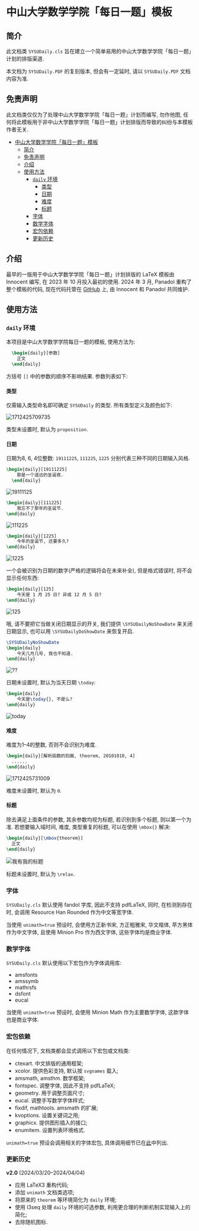 # 中山大学数学学院「每日一题」模板

## 简介

此文档类 `SYSUDaily.cls` 旨在建立一个简单易用的中山大学数学学院「每日一题」计划的排版渠道.

本文档为 `SYSUDaily.PDF` 的复刻版本, 但会有一定延时, 请以 `SYSUDaily.PDF` 文档内容为准.

## 免责声明

此文档类仅仅为了处理中山大学数学学院「每日一题」计划而编写, 勿作他图, 任何将此模板用于非中山大学数学学院「每日一题」计划排版而导致的纠纷与本模板作者无关.

- [中山大学数学学院「每日一题」模板](#中山大学数学学院每日一题模板)
  - [简介](#简介)
  - [免责声明](#免责声明)
  - [介绍](#介绍)
  - [使用方法](#使用方法)
    - [`daily` 环境](#daily-环境)
      - [类型](#类型)
      - [日期](#日期)
      - [难度](#难度)
      - [标题](#标题)
    - [字体](#字体)
    - [数学字体](#数学字体)
    - [宏包依赖](#宏包依赖)
    - [更新历史](#更新历史)

## 介绍

最早的一版用于中山大学数学学院「每日一题」计划排版的 LaTeX 模板由 Innocent 编写, 在 2023 年 10 月投入最初的使用. 2024 年 3 月, Panadol 重构了整个模板的代码, 现在代码托管在 [GitHub](https://github.com/Arcanadol/SYSUDaily) 上, 由 Innocent 和 Panadol 共同维护.

## 使用方法

### `daily` 环境

本项目是中山大学数学学院每日一题的模板, 使用方法为:

```latex
  \begin{daily}[参数]
    正文
  \end{daily}
```
方括号 `[]` 中的参数的顺序不影响结果. 参数列表如下:

#### 类型

仅需输入类型命名即可确定 `SYSUDaily` 的类型. 所有类型定义及颜色如下:

![1712425709735](https://github.com/Arcanadol/SYSUDaily/assets/104732548/932b4a42-7687-4caa-a0c7-03f4275ec12d)

类型未设置时, 默认为 `proposition`.

#### 日期


日期为8, 6, 4位整数: `19111225`, `111225`, `1225` 分别代表三种不同的日期输入风格.

```latex
\begin{daily}[19111225]
    那是一个遥远的圣诞夜.
  \end{daily}
```
![19111125](https://github.com/Arcanadol/SYSUDaily/assets/34578997/14b485d4-97e2-4ca3-9523-2979437ab44f)
```latex
\begin{daily}[111225]
	我忘不了那年的圣诞节.
\end{daily}
```
![111225](https://github.com/Arcanadol/SYSUDaily/assets/34578997/100f784e-b6f9-4209-bd5b-02ed1ae13577)
```latex
\begin{daily}[1225]
	今年的圣诞节, 还要多久?
\end{daily}
```
![1225](https://github.com/Arcanadol/SYSUDaily/assets/34578997/28f054e8-148c-47fa-b75f-e465d6a0c3b7)

一个会被识别为日期的数字(严格的逻辑将会在未来补全), 但是格式错误时, 将不会显示任何东西:

```latex
\begin{daily}[125]
	今天是 1 月 25 日? 异或 12 月 5 日?
\end{daily}
```
![125](https://github.com/Arcanadol/SYSUDaily/assets/34578997/134efaa6-d6bb-45ec-aeb8-51baa88bda87)

哦, 请不要把它当做关闭日期显示的开关, 我们提供 `\SYSUDailyNoShowDate` 来关闭日期显示, 也可以用 `\SYSUDailyDoShowDate` 来恢复开启.

```latex
\SYSUDailyNoShowDate
\begin{daily}
	今天几月几号, 我也不知道.
\end{daily}
```
![??](https://github.com/Arcanadol/SYSUDaily/assets/34578997/923274bc-44dd-4b4a-ad27-1798b41c740e)

日期未设置时, 默认为当天日期 `\today`: 

```latex
\begin{daily}
	今天是\today{}, 不是么?
\end{daily}
```
![today](https://github.com/Arcanadol/SYSUDaily/assets/34578997/9343de6b-7980-4bef-be15-993487180bb4)

#### 难度

难度为1–4的整数, 否则不会识别为难度.

```latex
\begin{daily}[解析函数的刻画, theorem, 20101010, 4]
  ......
\end{daily}
```

![1712425731009](https://github.com/Arcanadol/SYSUDaily/assets/104732548/85354b78-5e47-4ea1-9629-4711a094170c)

难度未设置时, 默认为 `0`.

#### 标题

除去满足上面条件的参数, 其余参数均视为标题, 若识别到多个标题, 则以第一个为准.
若想要输入域时间, 难度, 类型重复的标题, 可以在使用 `\mbox{}` 解决:

```latex
\begin{daily}[\mbox{theorem}]
  正文
\end{daily}
```

![我有我的标题](https://github.com/Arcanadol/SYSUDaily/assets/104732548/01e452bf-8209-46c9-8a49-cd3f462506f5)

标题未设置时, 默认为 `\relax`.

### 字体

`SYSUDaily.cls` 默认使用 fandol 字库, 因此不支持 pdfLaTeX, 同时,
在检测到存在时, 会调用 Resource Han Rounded 作为中文等宽字体.

当使用 `unimath=true` 预设时, 会使用方正新书宋, 方正粗雅宋, 华文楷体, 苹方黑体作为中文字体, 且使用 Minion Pro 作为西文字体, 这些字体均是商业字体.

### 数学字体

`SYSUDaily.cls` 默认使用以下宏包作为字体调用库:

- amsfonts
- amssymb
- mathrsfs
- dsfont
- eucal

当使用 `unimath=true` 预设时, 会使用 Minion Math 作为主要数学字体, 这款字体也是商业字体.

### 宏包依赖

在任何情况下, 文档类都会显式调用以下宏包或文档类:

- ctexart. 中文排版的通用框架;
- xcolor. 提供色彩支持, 默认按 `svgnames` 载入;
- amsmath, amsthm. 数学框架;
- fontspec. 调整字体, 因此不支持 pdfLaTeX;
- geometry. 用于调整页面尺寸;
- eucal. 调整手写数学字体样式;
- fixdif, mathtools. amsmath 的扩展;
- kvoptions. 设置关键词之用;
- graphicx. 提供图形插入的接口;
- enumitem. 设置列表环境格式.

`unimath=true` 预设会调用相关的字体宏包, 具体调用细节已在[此](#字体)中列出.

### 更新历史

**v2.0** (2024/03/20–2024/04/04)

- 应用 LaTeX3 重构代码;
- 添加 `unimath` 文档类选项;
- 将原来的 `theorem` 等环境简化为 `daily` 环境;
- 使用 l3seq 处理 `daily` 环境的可选参数, 利用更合理的判断机制实现输入上的简化;
- 去除随机图标.
